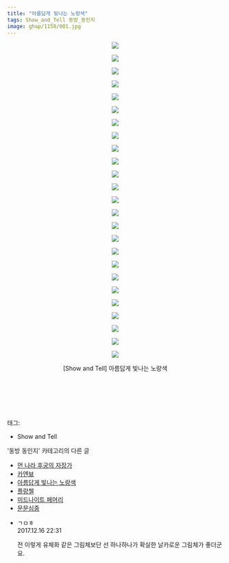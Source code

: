 ```yaml
---
title: "아름답게 빛나는 노랑색"
tags: Show_and_Tell 동방_동인지
image: ghap/1158/001.jpg
---
```

<div class="article">
<p style="text-align: center; clear: none; float: none;"><img src="{{ site.nasurl }}/ghap/1158/001.jpg"/></p>
<p style="text-align: center; clear: none; float: none;"><img src="{{ site.nasurl }}/ghap/1158/002.jpg"/></p>
<p style="text-align: center; clear: none; float: none;"><img src="{{ site.nasurl }}/ghap/1158/003.jpg"/></p>
<p style="text-align: center; clear: none; float: none;"><img src="{{ site.nasurl }}/ghap/1158/004.jpg"/></p>
<p style="text-align: center; clear: none; float: none;"><img src="{{ site.nasurl }}/ghap/1158/005.jpg"/></p>
<p style="text-align: center; clear: none; float: none;"><img src="{{ site.nasurl }}/ghap/1158/006.jpg"/></p>
<p style="text-align: center; clear: none; float: none;"><img src="{{ site.nasurl }}/ghap/1158/007.jpg"/></p>
<p style="text-align: center; clear: none; float: none;"><img src="{{ site.nasurl }}/ghap/1158/008.jpg"/></p>
<p style="text-align: center; clear: none; float: none;"><img src="{{ site.nasurl }}/ghap/1158/009.jpg"/></p>
<p style="text-align: center; clear: none; float: none;"><img src="{{ site.nasurl }}/ghap/1158/010.jpg"/></p>
<p style="text-align: center; clear: none; float: none;"><img src="{{ site.nasurl }}/ghap/1158/011.jpg"/></p>
<p style="text-align: center; clear: none; float: none;"><img src="{{ site.nasurl }}/ghap/1158/012.jpg"/></p>
<p style="text-align: center; clear: none; float: none;"><img src="{{ site.nasurl }}/ghap/1158/013.jpg"/></p>
<p style="text-align: center; clear: none; float: none;"><img src="{{ site.nasurl }}/ghap/1158/014.jpg"/></p>
<p style="text-align: center; clear: none; float: none;"><img src="{{ site.nasurl }}/ghap/1158/015.jpg"/></p>
<p style="text-align: center; clear: none; float: none;"><img src="{{ site.nasurl }}/ghap/1158/016.jpg"/></p>
<p style="text-align: center; clear: none; float: none;"><img src="{{ site.nasurl }}/ghap/1158/017.jpg"/></p>
<p style="text-align: center; clear: none; float: none;"><img src="{{ site.nasurl }}/ghap/1158/018.jpg"/></p>
<p style="text-align: center; clear: none; float: none;"><img src="{{ site.nasurl }}/ghap/1158/019.jpg"/></p>
<p style="text-align: center; clear: none; float: none;"><img src="{{ site.nasurl }}/ghap/1158/020.jpg"/></p>
<p style="text-align: center; clear: none; float: none;"><img src="{{ site.nasurl }}/ghap/1158/021.jpg"/></p>
<p style="text-align: center; clear: none; float: none;"><img src="{{ site.nasurl }}/ghap/1158/022.jpg"/></p>
<p style="text-align: center; clear: none; float: none;"><img src="{{ site.nasurl }}/ghap/1158/023.jpg"/></p>
<p style="text-align: center; clear: none; float: none;"><img src="{{ site.nasurl }}/ghap/1158/024.jpg"/></p>
<p style="text-align: center; clear: none; float: none;"><img src="{{ site.nasurl }}/ghap/1158/025.jpg"/></p>
<p style="text-align: center; clear: none; float: none;">[Show and Tell] 아름답게 빛나는 노랑색<br/></p>
<p style="text-align: center; clear: none; float: none;"><br/></p>
<p style="text-align: center; clear: none; float: none;"><br/></p>
<p><br/></p>
</div><div class="tagTrail">
<p>태그: </p>
<ul>
<li>Show and Tell</li>
</ul>
</div><div class="another">
<p>'동방 동인지' 카테고리의 다른 글</p>
<ul>
<li><a href="/2016-07-27-ghap_1160">먼 나라 후궁의 자장가</a></li>
<li><a href="/2016-07-27-ghap_1159">카엔뵤</a></li>
<li><a href="/2016-07-27-ghap_1158">아름답게 빛나는 노랑색</a></li>
<li><a href="/2016-07-27-ghap_1157">플랑첼</a></li>
<li><a href="/2016-07-27-ghap_1156">미드나이트 페어리</a></li>
<li><a href="/2016-07-27-ghap_1155">문문심중</a></li>
</ul>
</div><div class="cb_module cb_fluid">
<div class="cb_wrt cb_profile">
<div class="comment">
<ul>
<li class="cb_thumb_off" id="comment15153557">
<div class="cb_comment_area">
<div class="cb_info_area">
<div class="cb_section">
<span class="cb_nick_name">ㄱㅁㅎ</span>
</div>
<div class="cb_section">
<span class="cb_date">2017.12.16 22:31 </span>
</div>
</div>
<div class="cb_dsc_comment">
<p class="cb_dsc">
											전 이렇게 유체화 같은 그림체보단 선 하나하나가 확실한 날카로운 그림체가 좋더군요.
										</p>
</div>
</div></li>
</ul>
</div>
</div><!-- commentList close -->
</div>
<br/>
<p id="refer"></p>
<br/>

